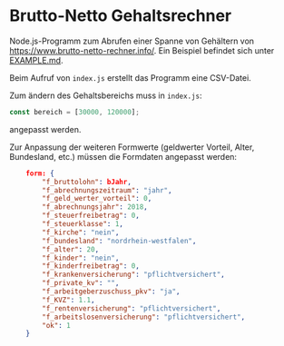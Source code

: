 # Brutto-Netto Gehaltsrechner

Node.js-Programm zum Abrufen einer Spanne von Gehältern von 
https://www.brutto-netto-rechner.info/. Ein Beispiel befindet sich unter [EXAMPLE.md](EXAMPLE.md).

Beim Aufruf von ```index.js``` erstellt das Programm eine CSV-Datei.

Zum ändern des Gehaltsbereichs muss in ```index.js```:

``` Javascript
const bereich = [30000, 120000];
```

angepasst werden.

Zur Anpassung der weiteren Formwerte (geldwerter Vorteil, Alter, Bundesland, etc.) müssen die Formdaten angepasst werden:

``` json
    form: {
        "f_bruttolohn": bJahr,
        "f_abrechnungszeitraum": "jahr",
        "f_geld_werter_vorteil": 0,
        "f_abrechnungsjahr": 2018,
        "f_steuerfreibetrag": 0,
        "f_steuerklasse": 1,
        "f_kirche": "nein",
        "f_bundesland": "nordrhein-westfalen",
        "f_alter": 20,
        "f_kinder": "nein",
        "f_kinderfreibetrag": 0,
        "f_krankenversicherung": "pflichtversichert",
        "f_private_kv": "",
        "f_arbeitgeberzuschuss_pkv": "ja",
        "f_KVZ": 1.1,
        "f_rentenversicherung": "pflichtversichert",
        "f_arbeitslosenversicherung": "pflichtversichert",
        "ok": 1
    }
```
